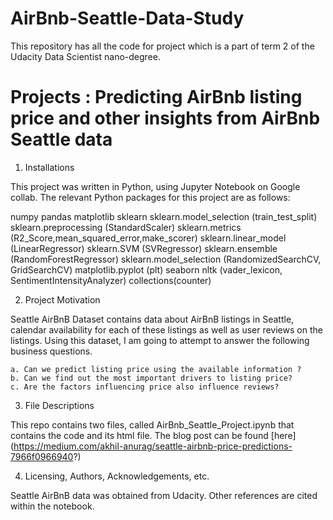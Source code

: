 # AirBnb-Seattle-Data-Study

This repository has all the code for project which is a part of term 2 of the Udacity Data Scientist nano-degree. 

# Projects : Predicting AirBnb listing price and other insights from AirBnb Seattle data

1. Installations

This project was written in Python, using Jupyter Notebook on Google collab. The relevant Python packages for this project are as follows:

  numpy
  pandas
  matplotlib
  sklearn
  sklearn.model_selection (train_test_split)
  sklearn.preprocessing (StandardScaler)
  sklearn.metrics (R2_Score,mean_squared_error,make_scorer)
  sklearn.linear_model (LinearRegressor)
  sklearn.SVM (SVRegressor)
  sklearn.ensemble (RandomForestRegressor)
  sklearn.model_selection (RandomizedSearchCV, GridSearchCV)
  matplotlib.pyplot (plt)
  seaborn
  nltk (vader_lexicon, SentimentIntensityAnalyzer)
  collections(counter)


2. Project Motivation

Seattle AirBnB Dataset contains data about AirBnB listings in Seattle, calendar availability for each of these listings as well as user reviews on the listings. Using this dataset, I am going to attempt to answer the following business questions.

    a. Can we predict listing price using the available information ?
    b. Can we find out the most important drivers to listing price?
    c. Are the factors influencing price also influence reviews?

3. File Descriptions

This repo contains two files, called AirBnb_Seattle_Project.ipynb that contains the code and its html file. The blog post can be found [here] (https://medium.com/akhil-anurag/seattle-airbnb-price-predictions-7966f0966940?)

4. Licensing, Authors, Acknowledgements, etc.

Seattle AirBnB data was obtained from Udacity. Other references are cited within the notebook.
